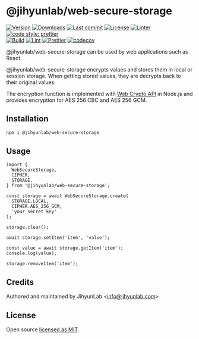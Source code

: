 # @jihyunlab/web-secure-storage

[![Version](https://img.shields.io/npm/v/@jihyunlab/web-secure-storage.svg?style=flat-square)](https://www.npmjs.com/package/@jihyunlab/web-secure-storage?activeTab=versions) [![Downloads](https://img.shields.io/npm/dt/@jihyunlab/web-secure-storage.svg?style=flat-square)](https://www.npmjs.com/package/@jihyunlab/web-secure-storage) [![Last commit](https://img.shields.io/github/last-commit/jihyunlab/web-secure-storage.svg?style=flat-square)](https://github.com/jihyunlab/web-secure-storage/graphs/commit-activity) [![License](https://img.shields.io/github/license/jihyunlab/web-secure-storage.svg?style=flat-square)](https://github.com/jihyunlab/web-secure-storage/blob/master/LICENSE) [![Linter](https://img.shields.io/badge/linter-eslint-blue?style=flat-square)](https://eslint.org) [![code style: prettier](https://img.shields.io/badge/code_style-prettier-ff69b4.svg?style=flat-square)](https://github.com/prettier/prettier)\
[![Build](https://github.com/jihyunlab/web-secure-storage/actions/workflows/build.yml/badge.svg)](https://github.com/jihyunlab/web-secure-storage/actions/workflows/build.yml) [![Lint](https://github.com/jihyunlab/web-secure-storage/actions/workflows/lint.yml/badge.svg)](https://github.com/jihyunlab/web-secure-storage/actions/workflows/lint.yml) [![Prettier](https://github.com/jihyunlab/web-secure-storage/actions/workflows/prettier.yml/badge.svg)](https://github.com/jihyunlab/web-secure-storage/actions/workflows/prettier.yml) [![codecov](https://codecov.io/gh/jihyunlab/web-secure-storage/graph/badge.svg?token=QJX5G75FXA)](https://codecov.io/gh/jihyunlab/web-secure-storage)

@jihyunlab/web-secure-storage can be used by web applications such as React.

@jihyunlab/web-secure-storage encrypts values ​​and stores them in local or session storage. When getting stored values, they are decrypts back to their original values.

The encryption function is implemented with [Web Crypto API](https://nodejs.org/api/webcrypto.html) in Node.js and provides encryption for AES 256 CBC and AES 256 GCM.

## Installation

```bash
npm i @jihyunlab/web-secure-storage
```

## Usage

```
import {
  WebSecureStorage,
  CIPHER,
  STORAGE,
} from '@jihyunlab/web-secure-storage';

const storage = await WebSecureStorage.create(
  STORAGE.LOCAL,
  CIPHER.AES_256_GCM,
  'your secret key'
);

storage.clear();

await storage.setItem('item', 'value');

const value = await storage.getItem('item');
console.log(value);

storage.removeItem('item');
```

## Credits

Authored and maintained by JihyunLab <<info@jihyunlab.com>>

## License

Open source [licensed as MIT](https://github.com/jihyunlab/web-secure-storage/blob/master/LICENSE).
